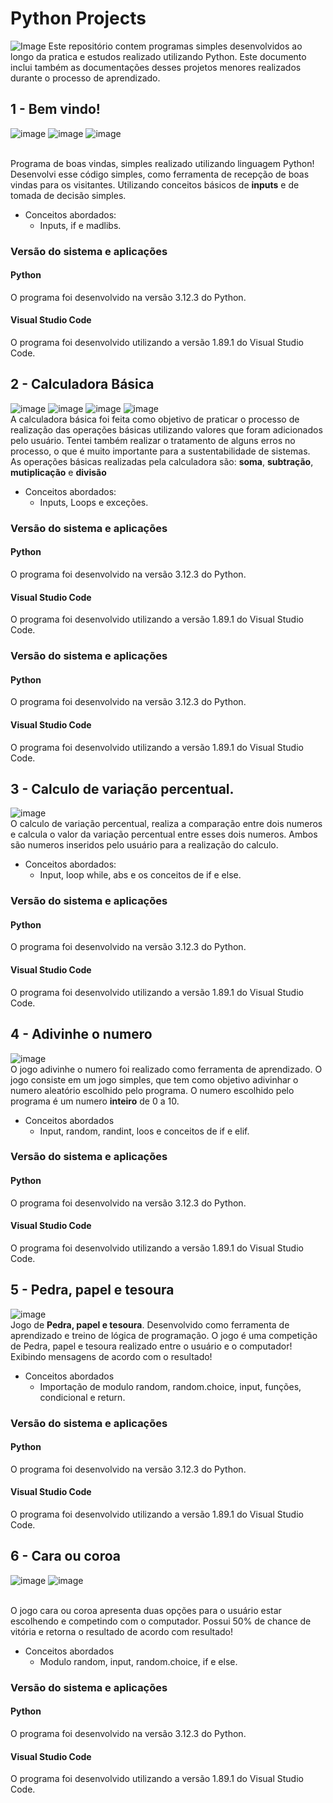 # Python Projects
![Image](https://images.unsplash.com/photo-1547394765-185e1e68f34e?q=80&w=2070&auto=format&fit=crop&ixlib=rb-4.0.3&ixid=M3wxMjA3fDB8MHxwaG90by1wYWdlfHx8fGVufDB8fHx8fA%3D%3D)
Este repositório contem programas simples desenvolvidos ao longo da pratica e estudos realizado utilizando Python. Este documento inclui também as documentações desses projetos menores realizados durante o processo de aprendizado.
## 1 - Bem vindo!
![image](https://github.com/DevRaulOliveira/BemVindo-py/assets/168892121/e9f025dc-4898-4267-adf3-99d3a34d5933)
![image](https://github.com/DevRaulOliveira/BemVindo-py/assets/168892121/2f13c76e-0810-4046-af3d-ed6353533452)
![image](https://github.com/DevRaulOliveira/BemVindo-py/assets/168892121/4da8d898-ec8e-4176-9a5c-7f50a0d982b6)


<br> Programa de boas vindas, simples realizado utilizando linguagem Python!
<br> Desenvolvi esse código simples, como ferramenta de recepção de boas vindas para os visitantes. Utilizando conceitos básicos de **inputs** e de tomada de decisão simples.
- Conceitos abordados:
  - Inputs, if e madlibs.

### Versão do sistema e aplicações
#### Python
O programa foi desenvolvido na versão 3.12.3 do Python.
#### Visual Studio Code
O programa foi desenvolvido utilizando a versão 1.89.1 do Visual Studio Code.

## 2 - Calculadora Básica
![image](https://github.com/DevRaulOliveira/PythonProjects/assets/168892121/5e137e22-ed98-4854-84da-cf1bd4d42461)
![image](https://github.com/DevRaulOliveira/PythonProjects/assets/168892121/a9f904d3-f3fa-40f3-8376-08034cdd0d0b)
![image](https://github.com/DevRaulOliveira/PythonProjects/assets/168892121/e586473f-b54f-4b97-bc3f-703c8d9fae6c)
![image](https://github.com/DevRaulOliveira/PythonProjects/assets/168892121/9deaec69-a8ee-430f-9fa5-c183c6ffbbb7)
<br> A calculadora básica foi feita como objetivo de praticar o processo de realização das operações básicas utilizando valores que foram adicionados pelo usuário. Tentei também realizar o tratamento de alguns erros no processo, o que é muito importante para a sustentabilidade de sistemas.
<br> As operações básicas realizadas pela calculadora são: **soma**, **subtração**, **mutiplicação** e **divisão** <br>
- Conceitos abordados:
  -  Inputs, Loops e exceções.
### Versão do sistema e aplicações
#### Python
O programa foi desenvolvido na versão 3.12.3 do Python.
#### Visual Studio Code
O programa foi desenvolvido utilizando a versão 1.89.1 do Visual Studio Code.
### Versão do sistema e aplicações
#### Python
O programa foi desenvolvido na versão 3.12.3 do Python.
#### Visual Studio Code
O programa foi desenvolvido utilizando a versão 1.89.1 do Visual Studio Code.

## 3 - Calculo de variação percentual.
![image](https://github.com/DevRaulOliveira/PythonProjects/assets/168892121/175334c6-e885-42e1-ae00-c1e11544bd51)
<br> O calculo de variação percentual, realiza a comparação entre dois numeros e calcula o valor da variação percentual entre esses dois numeros. Ambos são numeros inseridos pelo usuário para a realização do calculo.
- Conceitos abordados:
  - Input, loop while, abs e os conceitos de if e else.
### Versão do sistema e aplicações
#### Python
O programa foi desenvolvido na versão 3.12.3 do Python.
#### Visual Studio Code
O programa foi desenvolvido utilizando a versão 1.89.1 do Visual Studio Code.
      

## 4 - Adivinhe o numero
![image](https://github.com/DevRaulOliveira/PythonProjects/assets/168892121/cd4ec6f0-cb7e-48ac-95fc-b65526e2bed3)
<br> O jogo adivinhe o numero foi realizado como ferramenta de aprendizado. O jogo consiste em um jogo simples, que tem como objetivo adivinhar o numero aleatório escolhido pelo programa. O numero escolhido pelo programa é um numero **inteiro** de 0 a 10.
- Conceitos abordados
    - Input, random, randint, loos e conceitos de if e elif.
### Versão do sistema e aplicações
#### Python
O programa foi desenvolvido na versão 3.12.3 do Python.
#### Visual Studio Code
O programa foi desenvolvido utilizando a versão 1.89.1 do Visual Studio Code.


## 5 - Pedra, papel e tesoura
![image](https://github.com/DevRaulOliveira/PythonProjects/assets/168892121/d2579280-f273-46a4-866d-450f48d7c2e0)
<br> Jogo de **Pedra, papel e tesoura**. Desenvolvido como ferramenta de aprendizado e treino de lógica de programação. O jogo é uma competição de Pedra, papel e tesoura realizado entre o usuário e o computador! Exibindo mensagens de acordo com o resultado!
- Conceitos abordados
  - Importação de modulo random, random.choice, input, funções, condicional e return.
### Versão do sistema e aplicações
#### Python
O programa foi desenvolvido na versão 3.12.3 do Python.
#### Visual Studio Code
O programa foi desenvolvido utilizando a versão 1.89.1 do Visual Studio Code.

## 6 - Cara ou coroa

![image](https://github.com/DevRaulOliveira/PythonProjects/assets/168892121/271e8530-d883-49e4-b8db-1c97121aa93e)
![image](https://github.com/DevRaulOliveira/PythonProjects/assets/168892121/1ac191c4-cffd-45c3-ac44-adb0f2e95bc1)


<br> O jogo cara ou coroa apresenta duas opções para o usuário estar escolhendo e competindo com o computador. Possui 50% de chance de vitória e retorna o resultado de acordo com resultado!
- Conceitos abordados
  - Modulo random, input, random.choice, if e else.
### Versão do sistema e aplicações
#### Python
O programa foi desenvolvido na versão 3.12.3 do Python.
#### Visual Studio Code
O programa foi desenvolvido utilizando a versão 1.89.1 do Visual Studio Code.




